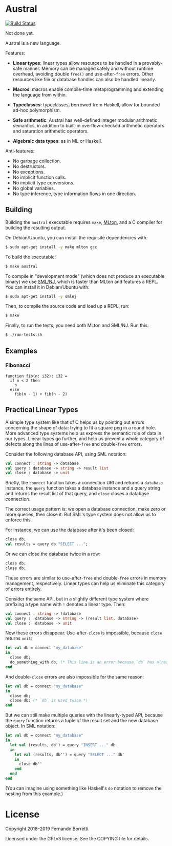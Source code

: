 # Austral

[![Build Status](https://travis-ci.com/austral/austral.svg?branch=master)](https://travis-ci.com/austral/austral)

Not done yet.

Austral is a new language.

Features:

- **Linear types**: linear types allow resources to be handled in a
  provably-safe manner. Memory can be managed safely and without runtime
  overhead, avoiding double `free()` and use-after-`free` errors. Other
  resources like file or database handles can also be handled linearly.

- **Macros**: macros enable compile-time metaprogramming and extending the
  language from within.

- **Typeclasses**: typeclasses, borrowed from Haskell, allow for bounded ad-hoc
  polymorphism.

- **Safe arithmetic**: Austral has well-defined integer modular arithmetic
  semantics, in addition to built-in overflow-checked arithmetic operators and
  saturation arithmetic operators.

- **Algebraic data types**: as in ML or Haskell.

Anti-features:

- No garbage collection.
- No destructors.
- No exceptions.
- No implicit function calls.
- No implicit type conversions.
- No global variables.
- No type inference, type information flows in one direction.

## Building

Building the `austral` executable requires `make`, [MLton][mlton], and a C
compiler for building the resulting output.

On Debian/Ubuntu, you can install the requisite dependencies with:

```bash
$ sudo apt-get install -y make mlton gcc
```

To build the executable:

```bash
$ make austral
```

To compile in "development mode" (which does not produce an executable binary)
we use [SML/NJ][smlnj], which is faster than MLton and features a REPL. You can
install it in Debian/Ubuntu with:

```bash
$ sudo apt-get install -y smlnj
```

Then, to compile the source code and load up a REPL, run:

```bash
$ make
```

Finally, to run the tests, you need both MLton and SML/NJ. Run this:

```bash
$ ./run-tests.sh
```

## Examples

### Fibonacci

```
function fib(n: i32): i32 =
  if n < 2 then
    n
  else
    fib(n - 1) + fib(n - 2)
```

## Practical Linear Types

A simple type system like that of C helps us by pointing out errors concerning the shape of data: trying to fit a square peg in a round hole. More advanced type systems help us express the semantic role of data in our types. Linear types go further, and help us prevent a whole category of defects along the lines of use-after-`free` and double-`free` errors.

Consider the following database API, using SML notation:

```sml
val connect : string -> database
val query : database -> string -> result list
val close : database -> unit
```

Briefly, the `connect` function takes a connection URI and returns a `database` instance, the `query` function takes a database instance and a query string and returns the result list of that query, and `close` closes a database connection.

The correct usage pattern is: we open a database connection, make zero or more queries, then close it. But SML's type system does not allow us to enforce this.

For instance, we can use the database after it's been closed:

```sml
close db;
val results = query db "SELECT ...";
```

Or we can close the database twice in a row:

```sml
close db;
close db;
```

These errors are similar to use-after-`free` and double-`free` errors in memory
management, respectively. Linear types can help us eliminate this category of
errors entirely.

Consider the same API, but in a slightly different type system where prefixing a
type name with `!` denotes a linear type. Then:

```sml
val connect : string -> !database
val query : !database -> string -> (result list, database)
val close : !database -> unit
```

Now these errors disappear. Use-after-`close` is impossible, because `close` returns `unit`:

```sml
let val db = connect "my_database"
in
  close db;
  do_something_with db; (* This line is an error because `db` has already been used in the line above *)
end
```

And double-`close` errors are also impossible for the same reason:

```sml
let val db = connect "my_database"
in
  close db;
  close db; (* `db` is used twice *)
end
```

But we can still make multiple queries with the linearly-typed API, because the `query` function returns a tuple of the result set and the new database object. In SML notation:

```sml
let val db = connect "my_database"
in
  let val (results, db') = query "INSERT ..." db
  in
    let val (results, db'') = query "SELECT ..." db'
    in
      close db''
    end
  end
end
```

(You can imagine using something like Haskell's `do` notation to remove the nesting from this example.)

# License

Copyright 2018–2019 Fernando Borretti.

Licensed under the GPLv3 license. See the COPYING file for details.

[mlton]: http://www.mlton.org/
[smlnj]: https://www.smlnj.org/
